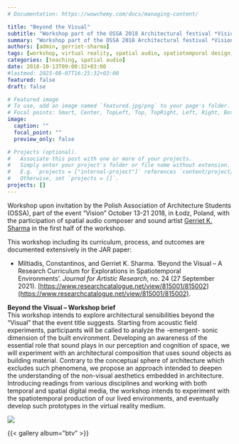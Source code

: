 ```yaml
---
# Documentation: https://wowchemy.com/docs/managing-content/

title: "Beyond the Visual"
subtitle: "Workshop part of the OSSA 2018 Architectural festival *Vision*"
summary: "Workshop part of the OSSA 2018 Architectural festival *Vision*"
authors: [admin, gerriet-sharma]
tags: [workshop, virtual reality, spatial audio, spatiotemporal design, exhibition, fix, add images]
categories: [teaching, spatial audio]
date: 2018-10-13T09:00:32+03:00
#lastmod: 2023-08-07T16:25:32+03:00
featured: false
draft: false

# Featured image
# To use, add an image named `featured.jpg/png` to your page's folder.
# Focal points: Smart, Center, TopLeft, Top, TopRight, Left, Right, BottomLeft, Bottom, BottomRight.
image:
  caption: ""
  focal_point: ""
  preview_only: false

# Projects (optional).
#   Associate this post with one or more of your projects.
#   Simply enter your project's folder or file name without extension.
#   E.g. `projects = ["internal-project"]` references `content/project/deep-learning/index.md`.
#   Otherwise, set `projects = []`.
projects: []
---
```


Workshop upon invitation by the Polish Association of Architecture Students (OSSA), part of the event “Vision” October 13-21 2018, in Łodz, Poland, with the participation of spatial audio composer and sound artist [Gerriet K. Sharma](http://gksh.net/) in the first half of the workshop.

This workshop including its curriculum, process, and outcomes are documented extensively in the JAR paper:

- Miltiadis, Constantinos, and Gerriet K. Sharma. ‘Beyond the Visual – A Research Curriculum for Explorations in Spatiotemporal Environments’. _Journal for Artistic Research_, no. 24 (27 September 2021). [https://www.researchcatalogue.net/view/815001/815002](https://www.researchcatalogue.net/view/815001/815002).

**Beyond the Visual – Workshop brief**  
This workshop intends to explore architectural sensibilities beyond the “Visual” that the event title suggests. Starting from acoustic field experiments, participants will be called to analyze the -emergent- sonic dimension of the built environment. Developing an awareness of the essential role that sound plays in our perception and cognition of space, we will experiment with an architectural composition that uses sound objects as building material. Contrary to the conceptual sphere of architecture which excludes such phenomena, we propose an approach intended to deepen the understanding of the non-visual aesthetics embedded in architecture. Introducing readings from various disciplines and working with both temporal and spatial digital media, the workshop intends to experiment with the spatiotemporal production of our lived environments, and eventually develop such prototypes in the virtual reality medium.

![](http://studioany.com/wp-content/uploads/2018/10/1540552870643-640x400.jpg)


{{< gallery album="btv" >}}
